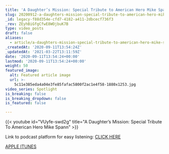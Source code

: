 ```yaml
---
title: 'A Daughter’s Mission: Special Tribute to American Hero Mike Spann'
slug: 20200912-a-daughters-mission-special-tribute-to-american-hero-mike-spann
_id: legacy-f88d354e-cfd7-4182-a411-2dbcecf736f3
_rev: ZEyhBiGfgCfwE8WOjbuK7B
type: video_posts
draft: false
aliases:
  - article/a-daughters-mission-special-tribute-to-american-hero-mike-spann/
_createdAt: '2020-09-11T13:54:24Z'
_updatedAt: '2021-03-22T13:11:59Z'
date: '2020-09-11T13:54:24+00:00'
lastmod: '2020-09-11T13:54:24+00:00'
weight: 50
featured_image:
  alt: Featured article image
  url: >-
    5c11e385eda4a04e3fe85fafac5800f2ac1e4f58-1880x1253.jpg
video_series: Spotlight
is_breaking: false
is_breaking_dropdown: false
is_featured: false

---
```

{{< youtube id="VUyfe-swd2g" title="A Daughter’s Mission: Special Tribute To American Hero Mike Spann" >}}

Link to podcast platform for easy listening: [CLICK HERE](http://smarthernews.libsyn.com/a-daughters-mission-special-tribute-to-american-hero-mike-spann)

[APPLE ITUNES](https://podcasts.apple.com/us/podcast/daughters-mission-special-tribute-to-american-hero/id1395519638?i=1000449213082)